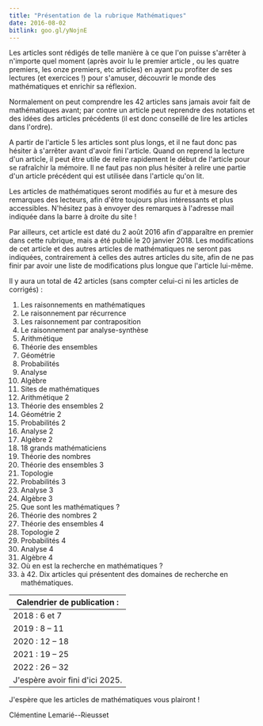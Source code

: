 ```yaml
---
title: "Présentation de la rubrique Mathématiques"
date: 2016-08-02
bitlink: goo.gl/yNojnE
---
```


Les articles sont rédigés de telle manière à ce que l'on puisse s'arrêter à n'importe quel moment (après avoir lu le premier article , ou les quatre premiers, les onze premiers, etc articles) en ayant pu profiter de ses lectures (et exercices !) pour s'amuser, découvrir le monde des mathématiques et enrichir sa réflexion.

Normalement on peut comprendre les 42 articles sans jamais avoir fait de mathématiques avant; par contre un article peut reprendre des notations et des idées des articles précédents (il est donc conseillé de lire les articles dans l'ordre).

A partir de l'article 5 les articles sont plus longs, et il ne faut donc pas hésiter à s'arrêter avant d'avoir fini l'article. Quand on reprend la lecture d'un article, il peut être utile de relire rapidement le début de l'article pour se rafraîchir la mémoire. Il ne faut pas non plus hésiter à relire une partie d'un article précédent qui est utilisée dans l'article qu'on lit.

Les articles de mathématiques seront modifiés au fur et à mesure des remarques des lecteurs, afin d'être toujours plus intéressants et plus accessibles. N'hésitez pas à envoyer des remarques à l'adresse mail indiquée dans la barre à droite du site ! 

Par ailleurs, cet article est daté du 2 août 2016 afin d'apparaître en premier dans cette rubrique, mais a été publié le 20 janvier 2018. Les modifications de cet article et des autres articles de mathématiques ne seront pas indiquées, contrairement à celles des autres articles du site, afin de ne pas finir par avoir une liste de modifications plus longue que l'article lui-même.

Il y aura un total de 42 articles (sans compter celui-ci ni les articles de corrigés) :

1. Les raisonnements en mathématiques  
2. Le raisonnement par récurrence  
3. Les raisonnement par contraposition  
4. Le raisonnement par analyse-synthèse  
5. Arithmétique  
6. Théorie des ensembles  
7. Géométrie  
8. Probabilités  
9. Analyse  
10. Algèbre  
11. Sites de mathématiques  
12. Arithmétique 2  
13. Théorie des ensembles 2  
14. Géométrie 2  
15. Probabilités 2  
16. Analyse 2  
17. Algèbre 2  
18. 18 grands mathématiciens  
19. Théorie des nombres  
20. Théorie des ensembles 3  
21. Topologie  
22. Probabilités 3  
23. Analyse 3  
24. Algèbre 3  
25. Que sont les mathématiques ?  
26. Théorie des nombres 2  
27. Théorie des ensembles 4  
28. Topologie 2  
29. Probabilités 4  
30. Analyse 4  
31. Algèbre 4  
32. Où en est la recherche en mathématiques ?  
33. à 42. Dix articles qui présentent des domaines de recherche en mathématiques.  
 
| Calendrier de publication : | 
|-----------------------------|
| 2018 : 6 et 7 | 
| 2019 : 8 – 11 | 
| 2020 : 12 – 18 | 
| 2021 : 19 – 25 | 
| 2022 : 26 – 32 | 
| J'espère avoir fini d'ici 2025. |

J'espère que les articles de mathématiques vous plairont !

Clémentine Lemarié--Rieusset
